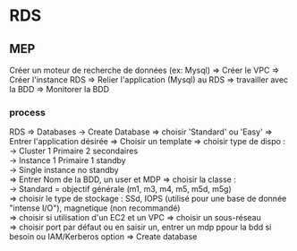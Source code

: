 # RDS
## MEP
Créer un moteur de recherche de données (ex: Mysql) => Créer le VPC => Créer l'instance RDS => Relier l'application (Mysql) au RDS => travailler avec la BDD => Monitorer la BDD
### process
RDS => Databases -> Create Database => choisir 'Standard' ou 'Easy' => Entrer l'application désirée => Choisir un template => choisir type de dispo : \
-> Cluster 1 Primaire 2 secondaires \
-> Instance 1 Primaire 1 standby \
-> Single instance no standby \
=> Entrer Nom de la BDD, un user et MDP => choisir la classe : \
-> Standard = objectif générale (m1, m3, m4, m5, m5d, m5g) \
=> choisir le type de stockage : SSd, IOPS (utilisé pour une base de donnée "intense I/O"), magnetique (non recommandé) \
=> choisir si utilisation d'un EC2 et un VPC  => choisir un sous-réseau \
=> choisir port par défaut ou en saisir un, entrer un mdp ppour la bdd si besoin ou IAM/Kerberos option => Create database



